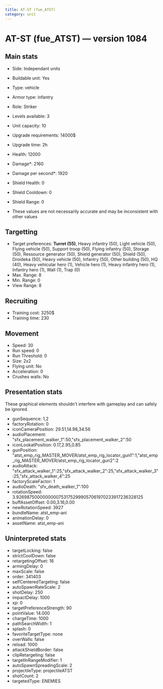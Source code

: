 ```yaml
---
title: AT-ST (fue_ATST)
category: unit
---
```


# AT-ST (fue_ATST) — version 1084

## Main stats

  * Side: Independant units
  * Buildable unit: Yes
  * Type: vehicle
  * Armor type: infantry
  * Role: Striker
  * Levels available: 3
  * Unit capacity: 10
  * Upgrade requirements: 14000$
  * Upgrade time: 2h
  * Health: 12000
  * Damage*: 2160
  * Damage per second*: 1920
  * Shield Health: 0
  * Shield Cooldown: 0
  * Shield Range: 0

* These values are not necessarily accurate and may be inconsistent with other values

## Targetting

  * Target preferences: **Turret (55)**, Heavy infantry (50), Light vehicle (50), Flying vehicle (50), Support troop (50), Flying infantry (50), Storage (50), Ressource generator (50), Shield generator (50), Shield (50), Droideka (50), Heavy vehicle (50), Infantry (50), Other building (50), HQ (40), Heavy vehicular hero (1), Vehicle hero (1), Heavy infantry hero (1), Infantry hero (1), Wall (1), Trap (0)
  * Max. Range: 8
  * Min. Range: 0
  * View Range: 8

## Recruiting

  * Training cost: 3250$
  * Training time: 230

## Movement

  * Speed: 30
  * Run speed: 0
  * Run Threshold: 0
  * Size: 2x2
  * Flying unit: No
  * Acceleration: 0
  * Crushes walls: No

## Presentation stats

These graphical elements shouldn't interfere with gameplay and can safely be ignored.

  * gunSequence: 1,2
  * factoryRotation: 0
  * iconCameraPosition: 29.51,14.98,34.56
  * audioPlacement: "sfx_placement_walker_1":50,"sfx_placement_walker_2":50
  * iconLookatPosition: 0.17,2.95,0.85
  * gunPosition: "atst_emp_rig_MASTER_MOVER/atst_emp_rig_locator_gun1":1,"atst_emp_rig_MASTER_MOVER/atst_emp_rig_locator_gun2":2
  * audioAttack: "sfx_attack_walker_1":25,"sfx_attack_walker_2":25,"sfx_attack_walker_3":25,"sfx_attack_walker_4":25
  * factoryScaleFactor: 1
  * audioDeath: "sfx_death_walker_1":100
  * rotationSpeed: 3.92698750000000007531752999057061970233917236328125
  * buffAssetOffset: 0.00,3.16,0.00
  * newRotationSpeed: 3927
  * bundleName: atst_emp-ani
  * animationDelay: 0
  * assetName: atst_emp-ani

## Uninterpreted stats

  * targetLocking: false
  * strictCoolDown: false
  * retargetingOffset: 16
  * armingDelay: 0
  * maxScale: false
  * order: 341403
  * selfCenteredTargeting: false
  * autoSpawnRateScale: 2
  * shotDelay: 250
  * impactDelay: 1000
  * xp: 0
  * targetPreferenceStrength: 90
  * pointValue: 14.000
  * chargeTime: 1000
  * pathSearchWidth: 1
  * splash: 0
  * favoriteTargetType: none
  * overWalls: false
  * reload: 1000
  * attackShieldBorder: false
  * clipRetargeting: false
  * targetInRangeModifier: 1
  * autoSpawnSpreadingScale: 2
  * projectileType: projectileATST
  * shotCount: 2
  * targetedType: ENEMIES

